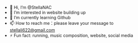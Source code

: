 - 👋 Hi, I’m @StellaNAC
- 👀 I’m interested in website building up
- 🌱 I’m currently learning Github
- 📫 How to reach me：please leave your message to stellali622@gmail.com
- ⚡ Fun fact: running, music composition, website, social media

<!---
StellaNAC/StellaNAC is a ✨ special ✨ repository because its `README.md` (this file) appears on your GitHub profile.
You can click the Preview link to take a look at your changes.
--->
